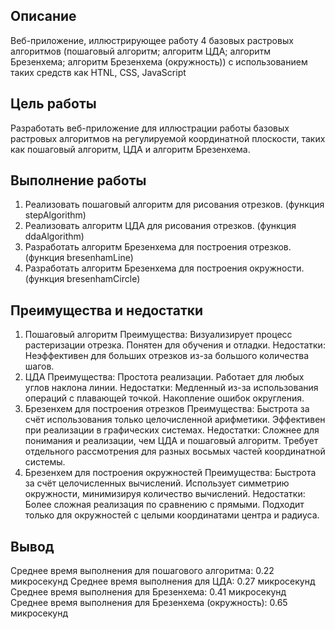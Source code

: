 ## Описание
Веб-приложение, иллюстрирующее работу 4 базовых растровых алгоритмов (пошаговый алгоритм; алгоритм ЦДА; алгоритм Брезенхема; алгоритм Брезенхема (окружность)) с использованием таких средств как HTNL, CSS, JavaScript
## Цель работы
Разработать веб-приложение для иллюстрации работы базовых растровых алгоритмов на регулируемой координатной плоскости, таких как пошаговый алгоритм, ЦДА и алгоритм Брезенхема.
## Выполнение работы
1.	Реализовать пошаговый алгоритм для рисования отрезков.
    (функция stepAlgorithm)
2.	Реализовать алгоритм ЦДА для рисования отрезков.
    (функция ddaAlgorithm) 
3.	Разработать алгоритм Брезенхема для построения отрезков.
    (функция bresenhamLine)
4.	Разработать алгоритм Брезенхема для построения окружности.
    (функция bresenhamCircle)
## Преимущества и недостатки
1. Пошаговый алгоритм
Преимущества:
Визуализирует процесс растеризации отрезка.
Понятен для обучения и отладки.
Недостатки:
Неэффективен для больших отрезков из-за большого количества шагов.
2. ЦДА
Преимущества:
Простота реализации.
Работает для любых углов наклона линии.
Недостатки:
Медленный из-за использования операций с плавающей точкой.
Накопление ошибок округления.
3. Брезенхем для построения отрезков
Преимущества:
Быстрота за счёт использования только целочисленной арифметики.
Эффективен при реализации в графических системах.
Недостатки:
Сложнее для понимания и реализации, чем ЦДА и пошаговый алгоритм.
Требует отдельного рассмотрения для разных восьмых частей координатной системы.
4. Брезенхем для построения окружностей
Преимущества:
Быстрота за счёт целочисленных вычислений.
Использует симметрию окружности, минимизируя количество вычислений.
Недостатки:
Более сложная реализация по сравнению с прямыми.
Подходит только для окружностей с целыми координатами центра и радиуса.
## Вывод
Среднее время выполнения для пошагового алгоритма: 0.22 микросекунд 
Среднее время выполнения для ЦДА: 0.27 микросекунд 
Среднее время выполнения для Брезенхема: 0.41 микросекунд 
Среднее время выполнения для Брезенхема (окружность): 0.65 микросекунд

